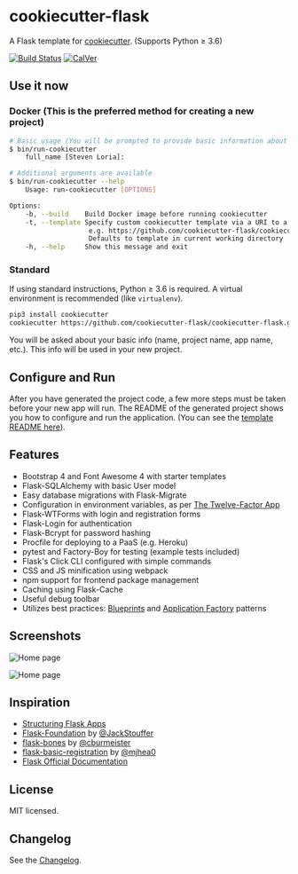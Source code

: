 # cookiecutter-flask

A Flask template for [cookiecutter](https://github.com/audreyr/cookiecutter). (Supports Python ≥ 3.6)

[![Build Status](https://travis-ci.org/cookiecutter-flask/cookiecutter-flask.svg?branch=master)](https://travis-ci.org/cookiecutter-flask/cookiecutter-flask)
[![CalVer](https://img.shields.io/badge/calver-19.0.0-22bfda.svg)](http://calver.org)

## Use it now

### Docker **(This is the preferred method for creating a new project)**

```bash
# Basic usage (You will be prompted to provide basic information about your application)
$ bin/run-cookiecutter
    full_name [Steven Loria]:

# Additional arguments are available
$ bin/run-cookiecutter --help
    Usage: run-cookiecutter [OPTIONS]

Options:
    -b, --build    Build Docker image before running cookiecutter
    -t, --template Specify custom cookiecutter template via a URI to a git repo
                    e.g. https://github.com/cookiecutter-flask/cookiecutter-flask.git
                    Defaults to template in current working directory
    -h, --help     Show this message and exit
```

### Standard

If using standard instructions, Python ≥ 3.6 is required. A virtual environment is recommended (like `virtualenv`).

```bash
pip3 install cookiecutter
cookiecutter https://github.com/cookiecutter-flask/cookiecutter-flask.git
```

You will be asked about your basic info (name, project name, app name, etc.). This info will be used in your new project.

## Configure and Run

After you have generated the project code, a few more steps must be taken before your new app will run. The README of the generated project shows you how to configure and run the application. (You can see the [template README here](https://github.com/cookiecutter-flask/cookiecutter-flask/blob/master/%7B%7Bcookiecutter.app_name%7D%7D/README.md)).

## Features

- Bootstrap 4 and Font Awesome 4 with starter templates
- Flask-SQLAlchemy with basic User model
- Easy database migrations with Flask-Migrate
- Configuration in environment variables, as per [The Twelve-Factor App](https://12factor.net/config)
- Flask-WTForms with login and registration forms
- Flask-Login for authentication
- Flask-Bcrypt for password hashing
- Procfile for deploying to a PaaS (e.g. Heroku)
- pytest and Factory-Boy for testing (example tests included)
- Flask's Click CLI configured with simple commands
- CSS and JS minification using webpack
- npm support for frontend package management
- Caching using Flask-Cache
- Useful debug toolbar
- Utilizes best practices: [Blueprints](http://flask.pocoo.org/docs/blueprints/) and [Application Factory](http://flask.pocoo.org/docs/patterns/appfactories/) patterns

## Screenshots

![Home page](https://user-images.githubusercontent.com/2379650/45271508-917f1c00-b475-11e8-9153-7f7385707a8b.png "Home page")

![Home page](https://user-images.githubusercontent.com/2379650/45271517-a9ef3680-b475-11e8-8de6-fbf3d9cab199.png "Registration form")

## Inspiration

- [Structuring Flask Apps](http://charlesleifer.com/blog/structuring-flask-apps-a-how-to-for-those-coming-from-django/)
- [Flask-Foundation](https://github.com/JackStouffer/Flask-Foundation) by [@JackStouffer](https://github.com/JackStouffer)
- [flask-bones](https://github.com/cburmeister/flask-bones) by [@cburmeister](https://github.com/cburmeister)
- [flask-basic-registration](https://github.com/mjhea0/flask-basic-registration) by [@mjhea0](https://github.com/mjhea0)
- [Flask Official Documentation](http://flask.pocoo.org/docs/)

## License

MIT licensed.

## Changelog

See the [Changelog](CHANGELOG.md).
